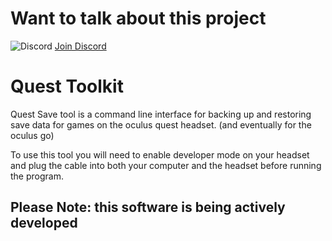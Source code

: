 # Want to talk about this project

![Discord](https://img.shields.io/discord/581861938141855775.svg?color=green&label=Discord&logo=discord&style=plastic)
[Join Discord](https://discordapp.com/invite/hgwCxtJ)
# Quest Toolkit

Quest Save tool is a command line interface for backing up and restoring save data for games on the oculus quest headset. (and eventually for the oculus go)

To use this tool you will need to enable developer mode on your headset and plug the cable into both your computer and the headset before running the program.

## Please Note: this software is being actively developed

